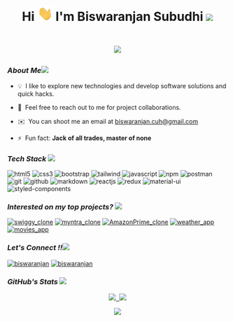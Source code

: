 
<h1 align="center">Hi <img src="https://raw.githubusercontent.com/ABSphreak/ABSphreak/master/gifs/Hi.gif" width="35"> I'm Biswaranjan Subudhi <img src="https://camo.githubusercontent.com/d3359cb00ab0b5ed8f2e1fe3fceb4fbaf3b614340f8c0db99c17b9f50b351770/68747470733a2f2f656d6f6a69732e736c61636b6d6f6a69732e636f6d2f656d6f6a69732f696d616765732f313533313834393433302f343234362f626c6f622d73756e676c61737365732e6769663f31353331383439343330" width="35"></h1>
<h1 align="center"><img width="450" src="https://camo.githubusercontent.com/992babdffd8c74a1502de375fbdf7e4d54773242/68747470733a2f2f6d656469612e67697068792e636f6d2f6d656469612f53576f536b4e36447854737a71494b4571762f67697068792e676966">
</h1>

<h3><i>About Me<img src="https://media0.giphy.com/media/Yqiw4XZ1LhMRRCL2ZO/giphy.gif?cid=ecf05e47h340606frgxceo0ffd3xjohtz4vlgsca6hturv4k&rid=giphy.gif&ct=g" width="50"/></i></h3>

- 💡 &nbsp;I like to explore new technologies and develop software solutions and quick hacks.<br/>

- 💬 &nbsp;Feel free to reach out to me for project collaborations.<br/>

- ✉️ &nbsp;You can shoot me an email at biswaranjan.cuh@gmail.com<br/>

- ⚡ &nbsp;Fun fact: **Jack of all trades, master of none**

<h3><i>Tech Stack <img src="https://camo.githubusercontent.com/beb64ff21c883e318e4f5db5231c2ba4175705bea1c9249e82a41ab375db4f75/68747470733a2f2f6d65646961322e67697068792e636f6d2f6d656469612f51737347456d706b79454f684243623765312f67697068792e6769663f6369643d656366303565343761306e336769316266716e74716d6f62386739616964316f796a327772336473336d67373030626c267269643d67697068792e676966" width="35"/></i></h3>

<p>
<img src="https://img.shields.io/badge/HTML5-E34F26?style=for-the-badge&logo=html5&logoColor=white" alt="html5"/>
<img src="https://img.shields.io/badge/CSS3-1572B6?style=for-the-badge&logo=css3&logoColor=white" alt="css3"/>
<img src="https://img.shields.io/badge/Bootstrap-563D7C?style=for-the-badge&logo=bootstrap&logoColor=white" alt="bootstrap"/>
<img src="https://img.shields.io/badge/Tailwind_CSS-38B2AC?style=for-the-badge&logo=tailwind-css&logoColor=white" alt="tailwind"/>
<img src="https://img.shields.io/badge/JavaScript-323330?style=for-the-badge&logo=javascript&logoColor=F7DF1E" alt="javascript"/>
<img src="https://img.shields.io/badge/npm-CB3837?style=for-the-badge&logo=npm&logoColor=white" alt="npm"/>
<img src="https://img.shields.io/badge/Postman-FF6C37?style=for-the-badge&logo=Postman&logoColor=white" alt="postman"/>
<img src="https://img.shields.io/badge/Git-f44d27?style=for-the-badge&logo=git&logoColor=white" alt="git"/>
<img src="https://img.shields.io/badge/GitHub-100000?style=for-the-badge&logo=github&logoColor=white" alt="github"/>
<img src="https://img.shields.io/badge/Markdown-100000?style=for-the-badge&logo=markdown&logoColor=white" alt="markdown"/>
<img src="https://img.shields.io/badge/React-20232A?style=for-the-badge&logo=react&logoColor=61DAFB" alt="reactjs" />
<img src="https://img.shields.io/badge/Redux-593D88?style=for-the-badge&logo=redux&logoColor=white" alt="redux" />
<img src="https://img.shields.io/badge/Material%20UI-007FFF?style=for-the-badge&logo=mui&logoColor=white" alt="material-ui"/>
<img src="https://img.shields.io/badge/styled--components-DB7093?style=for-the-badge&logo=styled-components&logoColor=white" alt="styled-components"/>
</p>
<h3><i>Interested on my top projects? <img src="https://media2.giphy.com/media/dqOQq1ToYzf8fWODSb/giphy.gif" width="50" /></i></h3>
<p align="left">
  <a href="https://github.com/icyflame21/Swiggy_Clone" target="blank"><img src="https://img.shields.io/static/v1?style=for-the-badge&message=Swiggy&color=FC8019&logo=swiggy&logoColor=FFFFFF&label=" alt="swiggy_clone" /></a> 
  <a href="https://github.com/icyflame21/Myntra-Clone" target="blank"><img src="https://img.shields.io/static/v1?style=for-the-badge&message=Myntra&color=E20074&logo=shopify&logoColor=FFFFFF&label=" alt="myntra_clone" /></a>   
  <a href="https://github.com/icyflame21/Amazon-Prime-Clone" target="blank"><img src="https://img.shields.io/static/v1?style=for-the-badge&message=Amazon Prime Video&color=00A8E1&logo=amazonprime&logoColor=FFFFFF&label=" alt="AmazonPrime_clone" /></a>   
<a href="https://github.com/icyflame21/SimplyWeather-App" target="blank"><img src="https://img.shields.io/static/v1?style=for-the-badge&message=Weather App&color=CB3837&logo=sonarcloud&logoColor=FFFFFF&label=" alt="weather_app" /></a>   
<a href="https://github.com/icyflame21/MovieApp" target="blank"><img src="https://img.shields.io/static/v1?style=for-the-badge&message=Movies App&color=004680&logo=The Movie Database&logoColor=FFFFFF&label=" alt="movies_app" /></a>   
</p>
<h3><i>Let's Connect !!<img src="https://raw.githubusercontent.com/ShahriarShafin/ShahriarShafin/main/Assets/handshake.gif" width="100" /></i></h3>
<p align="left">
<a href="https://www.linkedin.com/in/biswaranjan-subudhi-508158179/" target="blank"><img align="center" src="https://img.shields.io/badge/LinkedIn-0077B5?style=for-the-badge&logo=linkedin&logoColor=white" alt="biswaranjan" /></a>
  <a title="biswaranjan.cuh@gmail.com" href="mailto:biswaranjan.cuh@gmail.com" target="blank"><img align="center" src="https://img.shields.io/badge/Gmail-D14836?style=for-the-badge&logo=gmail&logoColor=white" alt="biswaranjan" /></a> 
</p>
<h3><i>GitHub's Stats <img src="https://camo.githubusercontent.com/f11b92476ee793cfe97f20e0564ab552bd9bd670179d7b6772c59bb4d3218ca6/68747470733a2f2f692e70696e696d672e636f6d2f6f726967696e616c732f36352f63342f66342f36356334663435323537316265313236316539633632336637646134383861632e676966" width="35"/></i></h3>
<p align="center">
<a href="https://github.com/icyflame21">
  <img height="160em" src="https://github-readme-stats-eight-theta.vercel.app/api?username=icyflame21&show_icons=true&theme=algolia&include_all_commits=false&count_private=true&locale=en"/>&nbsp;  <img height="160em" src="https://github-readme-stats-eight-theta.vercel.app/api/top-langs/?username=icyflame21&layout=compact&langs_count=8&theme=algolia"/>
</a></p>
<p align="center">
<a href="https://github.com/icyflame21/github-readme-streak-stats">
    <img src="https://github-readme-streak-stats.herokuapp.com?user=icyflame21&hide_border=true&date_format=M%20j%5B%2C%20Y%5D&fire=DD2727&background=2B3142&currStreakLabel=D5DDDB&ring=4ADD33&border=DDD95D6F&stroke=DDD5A3&currStreakNum=5361DD&sideNums=4ED4DD&sideLabels=DD71CF&dates=D5DDDB"/>
</a>
</p>

